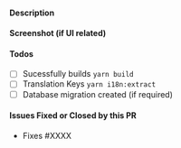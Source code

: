#### Description

#### Screenshot (if UI related)

#### Todos

- [ ] Sucessfully builds `yarn build`
- [ ] Translation Keys `yarn i18n:extract`
- [ ] Database migration created (if required)

#### Issues Fixed or Closed by this PR

- Fixes #XXXX
